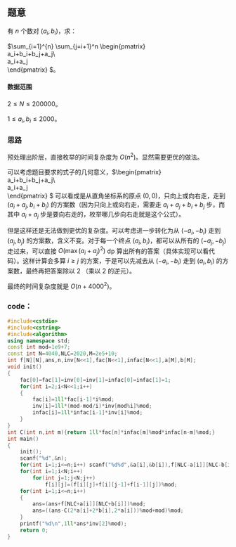 ## 题意

有 $n$ 个数对 $(a_i,b_i)$，求：

$\sum_{i=1}^{n} \sum_{j=i+1}^n \begin{pmatrix}  
  a_i+b_i+b_j+a_j\\  
  a_i+a_j  
\end{pmatrix}  $。

#### 数据范围

$2 \leq N \leq 200000$。

$1\leq a_i,b_i \leq 2000$。

### 思路

预处理出阶层，直接枚举的时间复杂度为 $O(n^2)$。显然需要更优的做法。

可以考虑题目要求的式子的几何意义，$\begin{pmatrix}  
  a_i+b_i+b_j+a_j\\  
  a_i+a_j  
\end{pmatrix}  $ 可以看成是从直角坐标系的原点 $(0,0)$，只向上或向右走，走到 $(a_i+a_j,b_i+b_j)$ 的方案数（因为只向上或向右走，需要走 $a_i+a_j+b_i+b_j$ 步，而其中 $a_i+a_j$ 步是要向右走的，枚举哪几步向右走就是这个公式）。

但是这样还是无法做到更优的复杂度。可以考虑进一步转化为从 $(-a_i,-b_i)$ 走到 $(a_j,b_j)$ 的方案数，含义不变。对于每一个终点 $(a_i,b_i)$，都可以从所有的 $(-a_j,-b_j)$ 走过来，可以直接 $O(\max (a_i+a_j)^2)$ dp 算出所有的答案（具体实现可以看代码）。这样计算会多算 $i \geq j$ 的方案，于是可以先减去从 $(-a_i,-b_i)$ 走到 $(a_i,b_i)$ 的方案数，最终再把答案除以 $2$ （乘以 $2$ 的逆元）。

最终的时间复杂度就是 $O(n+4000^2)$。

### code：

```cpp
#include<cstdio>
#include<cstring>
#include<algorithm>
using namespace std;
const int mod=1e9+7;
const int N=4040,NLC=2020,M=2e5+10;
int f[N][N],ans,n,inv[N<<1],fac[N<<1],infac[N<<1],a[M],b[M];
void init()
{
	fac[0]=fac[1]=inv[0]=inv[1]=infac[0]=infac[1]=1;
	for(int i=2;i<N<<1;i++)
	{
		fac[i]=1ll*fac[i-1]*i%mod;
		inv[i]=1ll*(mod-mod/i)*inv[mod%i]%mod;
		infac[i]=1ll*infac[i-1]*inv[i]%mod;
	}
}
int C(int n,int m){return 1ll*fac[n]*infac[m]%mod*infac[n-m]%mod;}
int main()
{
	init();
	scanf("%d",&n);
	for(int i=1;i<=n;i++) scanf("%d%d",&a[i],&b[i]),f[NLC-a[i]][NLC-b[i]]++;//直接储存负数会 RE，需要整体加上一个偏移量
	for(int i=1;i<N;i++)
	    for(int j=1;j<N;j++)
	        f[i][j]=(f[i][j]+f[i][j-1]+f[i-1][j])%mod;
	for(int i=1;i<=n;i++)
	{
		ans=(ans+f[NLC+a[i]][NLC+b[i]])%mod;
		ans=((ans-C(2*a[i]+2*b[i],2*a[i]))%mod+mod)%mod;
	}
	printf("%d\n",1ll*ans*inv[2]%mod);
	return 0;
}
```
